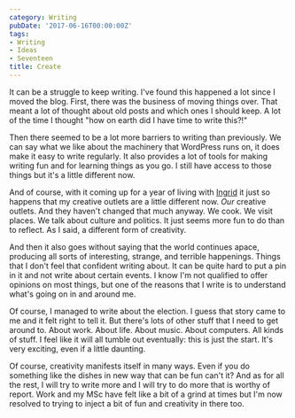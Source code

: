 ```yaml
---
category: Writing
pubDate: '2017-06-16T00:00:00Z'
tags:
- Writing
- Ideas
- Seventeen
title: Create
---
```

It can be a struggle to keep writing. I've found this happened a lot since I moved the blog. First, there was  the business of moving things over. That meant a lot of thought about old posts and which ones I should keep. A lot of the time I thought "how on earth did I have time to write this?!"

Then there seemed to be a lot more barriers to writing than previously. We can say what we like about the machinery that WordPress runs on, it does make it easy to write regularly. It also provides a lot of tools for making writing fun and for learning things as you go. I still have access to those things but it's a little different now.

And of course, with it coming up for a year of living with [Ingrid](http://www.sustainabilityingrid.com/ingystravelog/) it just so happens that my creative outlets are a little different now. *Our* creative outlets. And  they haven't changed that much anyway. We cook. We visit places. We talk about culture and politics. It just seems more fun to do than to reflect. As I said, a different form of creativity.

And then it also goes without saying that the world continues apace, producing all sorts of interesting, strange, and terrible happenings. Things that I don't feel that confident writing about. It can be quite hard to put a pin in it and not write about certain events. I know I'm not qualified to offer opinions on most things, but one of the reasons that I write is to understand what's going on in and around me. 

Of course, I managed to write about the election. I guess that story came to me and it felt right to tell it. But there's lots of other stuff that I need to get around to. About work. About life. About music. About computers. All kinds of stuff. I feel like it will all tumble out eventually: this is just the start. It's very exciting, even if a little daunting.

Of course, creativity manifests itself in many ways. Even if you do something like the dishes in new way that can be fun can't it? And as for all the rest, I will try to write more and I will try to do more that is worthy of  report. Work and my MSc have felt like a bit of a grind at times but I'm now resolved to trying to inject a bit of fun and creativity in there too.